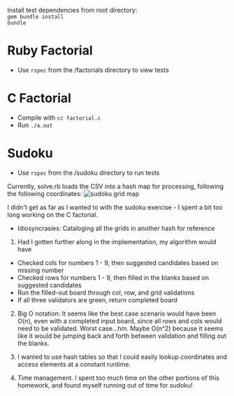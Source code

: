 Install test dependencies from root directory:  
`gem bundle install`  
`bundle`

# Ruby Factorial
- Use `rspec` from the /factorials directory to view tests

# C Factorial
- Compile with `cc factorial.c`
- Run `./a.out`

# Sudoku
- Use `rspec` from the /sudoku directory to run tests


Currently, solve.rb loads the CSV into a hash map for processing, following the following coordinates:
![sudoku grid map](https://github.com/lorainekv/mdhq-interview/blob/master/sudoku/grid.jpg)

I didn't get as far as I wanted to with the sudoku exercise - I spent a bit too long working on the C factorial. 

- Idiosyncrasies: Cataloging all the grids in another hash for reference

1) Had I gotten further along in the implementation, my algorithm would have 
* Checked cols for numbers 1 - 9, then suggested candidates based on missing number
* Checked rows for numbers 1 - 9, then filled in the blanks based on suggested candidates 
* Run the filled-out board through col, row, and grid validations
* If all three validators are green, return completed board

2) Big O notation: It seems like the best case scenario would have been O(n), even with a completed input board, since all rows and cols would need to be validated. Worst case...hm. Maybe O(n^2) because it seems like it would be jumping back and forth between validation and filling out the blanks. 

3) I wanted to use hash tables so that I could easily lookup coordinates and access elements at a constant runtime. 

4) Time management. I spent too much time on the other portions of this homework, and found myself running out of time for sudoku! 
